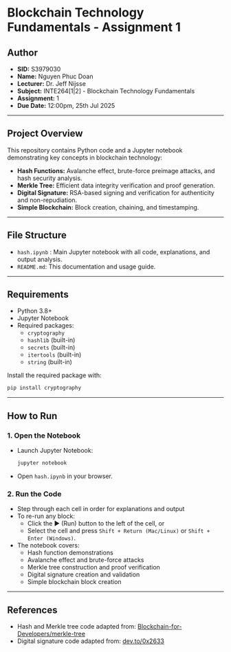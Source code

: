 # Blockchain Technology Fundamentals - Assignment 1

## Author
- **SID:** S3979030
- **Name:** Nguyen Phuc Doan
- **Lecturer:** Dr. Jeff Nijsse
- **Subject:** INTE264[1|2] - Blockchain Technology Fundamentals
- **Assignment:** 1
- **Due Date:** 12:00pm, 25th Jul 2025

---

## Project Overview
This repository contains Python code and a Jupyter notebook demonstrating key concepts in blockchain technology:
- **Hash Functions:** Avalanche effect, brute-force preimage attacks, and hash security analysis.
- **Merkle Tree:** Efficient data integrity verification and proof generation.
- **Digital Signature:** RSA-based signing and verification for authenticity and non-repudiation.
- **Simple Blockchain:** Block creation, chaining, and timestamping.

---

## File Structure
- `hash.ipynb` : Main Jupyter notebook with all code, explanations, and output analysis.
- `README.md`: This documentation and usage guide.

---

## Requirements
- Python 3.8+
- Jupyter Notebook
- Required packages:
  - `cryptography`
  - `hashlib` (built-in)
  - `secrets` (built-in)
  - `itertools` (built-in)
  - `string` (built-in)

Install the required package with:
```bash
pip install cryptography
```

---

## How to Run

### 1. Open the Notebook
- Launch Jupyter Notebook:
  ```bash
  jupyter notebook
  ```
- Open `hash.ipynb` in your browser.

### 2. Run the Code
- Step through each cell in order for explanations and output
- To re-run any block:
  - Click the ▶ (Run) button to the left of the cell, or
  - Select the cell and press ```Shift + Return (Mac/Linux)``` or ```Shift + Enter (Windows)```.
- The notebook covers:
  - Hash function demonstrations
  - Avalanche effect and brute-force attacks
  - Merkle tree construction and proof verification
  - Digital signature creation and validation
  - Simple blockchain block creation
---

## References
- Hash and Merkle tree code adapted from: [Blockchain-for-Developers/merkle-tree](https://github.com/Blockchain-for-Developers/merkle-tree)
- Digital signature code adapted from: [dev.to/0x2633](https://dev.to/0x2633/the-flow-of-creating-digital-signature-and-verification-in-python-37ng)

